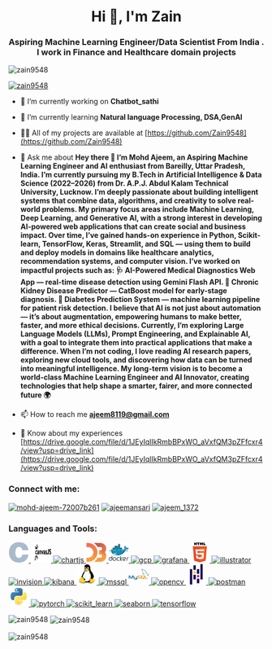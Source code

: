 <h1 align="center">Hi 👋, I'm Zain</h1>
<h3 align="center">Aspiring Machine Learning Engineer/Data Scientist From India . I work in Finance and Healthcare domain projects</h3>

<p align="left"> <img src="https://komarev.com/ghpvc/?username=zain9548&label=Profile%20views&color=0e75b6&style=flat" alt="zain9548" /> </p>

<p align="left"> <a href="https://github.com/ryo-ma/github-profile-trophy"><img src="https://github-profile-trophy.vercel.app/?username=zain9548" alt="zain9548" /></a> </p>

- 🔭 I’m currently working on **Chatbot_sathi**

- 🌱 I’m currently learning **Natural language Processing, DSA,GenAI**

- 👨‍💻 All of my projects are available at [https://github.com/Zain9548](https://github.com/Zain9548)

- 💬 Ask me about **Hey there 👋 I’m Mohd Ajeem, an Aspiring Machine Learning Engineer and AI enthusiast from Bareilly, Uttar Pradesh, India. I’m currently pursuing my B.Tech in Artificial Intelligence & Data Science (2022–2026) from Dr. A.P.J. Abdul Kalam Technical University, Lucknow. I’m deeply passionate about building intelligent systems that combine data, algorithms, and creativity to solve real-world problems. My primary focus areas include Machine Learning, Deep Learning, and Generative AI, with a strong interest in developing AI-powered web applications that can create social and business impact. Over time, I’ve gained hands-on experience in Python, Scikit-learn, TensorFlow, Keras, Streamlit, and SQL — using them to build and deploy models in domains like healthcare analytics, recommendation systems, and computer vision. I’ve worked on impactful projects such as: 🩺 AI-Powered Medical Diagnostics Web App — real-time disease detection using Gemini Flash API. 🧬 Chronic Kidney Disease Predictor — CatBoost model for early-stage diagnosis. 💉 Diabetes Prediction System — machine learning pipeline for patient risk detection. I believe that AI is not just about automation — it’s about augmentation, empowering humans to make better, faster, and more ethical decisions. Currently, I’m exploring Large Language Models (LLMs), Prompt Engineering, and Explainable AI, with a goal to integrate them into practical applications that make a difference. When I’m not coding, I love reading AI research papers, exploring new cloud tools, and discovering how data can be turned into meaningful intelligence. My long-term vision is to become a world-class Machine Learning Engineer and AI Innovator, creating technologies that help shape a smarter, fairer, and more connected future 🌍**

- 📫 How to reach me **ajeem8119@gmail.com**

- 📄 Know about my experiences [https://drive.google.com/file/d/1JEyIqlIkRmbBPxWO_aVxfQM3pZFfcxr4/view?usp=drive_link](https://drive.google.com/file/d/1JEyIqlIkRmbBPxWO_aVxfQM3pZFfcxr4/view?usp=drive_link)

<h3 align="left">Connect with me:</h3>
<p align="left">
<a href="https://linkedin.com/in/mohd-ajeem-72007b261" target="blank"><img align="center" src="https://raw.githubusercontent.com/rahuldkjain/github-profile-readme-generator/master/src/images/icons/Social/linked-in-alt.svg" alt="mohd-ajeem-72007b261" height="30" width="40" /></a>
<a href="https://kaggle.com/ajeemansari" target="blank"><img align="center" src="https://raw.githubusercontent.com/rahuldkjain/github-profile-readme-generator/master/src/images/icons/Social/kaggle.svg" alt="ajeemansari" height="30" width="40" /></a>
<a href="https://www.leetcode.com/ajeem_1372" target="blank"><img align="center" src="https://raw.githubusercontent.com/rahuldkjain/github-profile-readme-generator/master/src/images/icons/Social/leet-code.svg" alt="ajeem_1372" height="30" width="40" /></a>
</p>

<h3 align="left">Languages and Tools:</h3>
<p align="left"> <a href="https://www.cprogramming.com/" target="_blank" rel="noreferrer"> <img src="https://raw.githubusercontent.com/devicons/devicon/master/icons/c/c-original.svg" alt="c" width="40" height="40"/> </a> <a href="https://canvasjs.com" target="_blank" rel="noreferrer"> <img src="https://raw.githubusercontent.com/Hardik0307/Hardik0307/master/assets/canvasjs-charts.svg" alt="canvasjs" width="40" height="40"/> </a> <a href="https://www.chartjs.org" target="_blank" rel="noreferrer"> <img src="https://www.chartjs.org/media/logo-title.svg" alt="chartjs" width="40" height="40"/> </a> <a href="https://d3js.org/" target="_blank" rel="noreferrer"> <img src="https://raw.githubusercontent.com/devicons/devicon/master/icons/d3js/d3js-original.svg" alt="d3js" width="40" height="40"/> </a> <a href="https://www.docker.com/" target="_blank" rel="noreferrer"> <img src="https://raw.githubusercontent.com/devicons/devicon/master/icons/docker/docker-original-wordmark.svg" alt="docker" width="40" height="40"/> </a> <a href="https://cloud.google.com" target="_blank" rel="noreferrer"> <img src="https://www.vectorlogo.zone/logos/google_cloud/google_cloud-icon.svg" alt="gcp" width="40" height="40"/> </a> <a href="https://grafana.com" target="_blank" rel="noreferrer"> <img src="https://www.vectorlogo.zone/logos/grafana/grafana-icon.svg" alt="grafana" width="40" height="40"/> </a> <a href="https://www.w3.org/html/" target="_blank" rel="noreferrer"> <img src="https://raw.githubusercontent.com/devicons/devicon/master/icons/html5/html5-original-wordmark.svg" alt="html5" width="40" height="40"/> </a> <a href="https://www.adobe.com/in/products/illustrator.html" target="_blank" rel="noreferrer"> <img src="https://www.vectorlogo.zone/logos/adobe_illustrator/adobe_illustrator-icon.svg" alt="illustrator" width="40" height="40"/> </a> <a href="https://www.invisionapp.com/" target="_blank" rel="noreferrer"> <img src="https://www.vectorlogo.zone/logos/invisionapp/invisionapp-icon.svg" alt="invision" width="40" height="40"/> </a> <a href="https://www.elastic.co/kibana" target="_blank" rel="noreferrer"> <img src="https://www.vectorlogo.zone/logos/elasticco_kibana/elasticco_kibana-icon.svg" alt="kibana" width="40" height="40"/> </a> <a href="https://www.linux.org/" target="_blank" rel="noreferrer"> <img src="https://raw.githubusercontent.com/devicons/devicon/master/icons/linux/linux-original.svg" alt="linux" width="40" height="40"/> </a> <a href="https://www.microsoft.com/en-us/sql-server" target="_blank" rel="noreferrer"> <img src="https://www.svgrepo.com/show/303229/microsoft-sql-server-logo.svg" alt="mssql" width="40" height="40"/> </a> <a href="https://www.mysql.com/" target="_blank" rel="noreferrer"> <img src="https://raw.githubusercontent.com/devicons/devicon/master/icons/mysql/mysql-original-wordmark.svg" alt="mysql" width="40" height="40"/> </a> <a href="https://opencv.org/" target="_blank" rel="noreferrer"> <img src="https://www.vectorlogo.zone/logos/opencv/opencv-icon.svg" alt="opencv" width="40" height="40"/> </a> <a href="https://pandas.pydata.org/" target="_blank" rel="noreferrer"> <img src="https://raw.githubusercontent.com/devicons/devicon/2ae2a900d2f041da66e950e4d48052658d850630/icons/pandas/pandas-original.svg" alt="pandas" width="40" height="40"/> </a> <a href="https://postman.com" target="_blank" rel="noreferrer"> <img src="https://www.vectorlogo.zone/logos/getpostman/getpostman-icon.svg" alt="postman" width="40" height="40"/> </a> <a href="https://www.python.org" target="_blank" rel="noreferrer"> <img src="https://raw.githubusercontent.com/devicons/devicon/master/icons/python/python-original.svg" alt="python" width="40" height="40"/> </a> <a href="https://pytorch.org/" target="_blank" rel="noreferrer"> <img src="https://www.vectorlogo.zone/logos/pytorch/pytorch-icon.svg" alt="pytorch" width="40" height="40"/> </a> <a href="https://scikit-learn.org/" target="_blank" rel="noreferrer"> <img src="https://upload.wikimedia.org/wikipedia/commons/0/05/Scikit_learn_logo_small.svg" alt="scikit_learn" width="40" height="40"/> </a> <a href="https://seaborn.pydata.org/" target="_blank" rel="noreferrer"> <img src="https://seaborn.pydata.org/_images/logo-mark-lightbg.svg" alt="seaborn" width="40" height="40"/> </a> <a href="https://www.tensorflow.org" target="_blank" rel="noreferrer"> <img src="https://www.vectorlogo.zone/logos/tensorflow/tensorflow-icon.svg" alt="tensorflow" width="40" height="40"/> </a> </p>

<p><img align="left" src="https://github-readme-stats.vercel.app/api/top-langs?username=zain9548&show_icons=true&locale=en&layout=compact" alt="zain9548" /></p>

<p>&nbsp;<img align="center" src="https://github-readme-stats.vercel.app/api?username=zain9548&show_icons=true&locale=en" alt="zain9548" /></p>

<p><img align="center" src="https://github-readme-streak-stats.herokuapp.com/?user=zain9548&" alt="zain9548" /></p>
